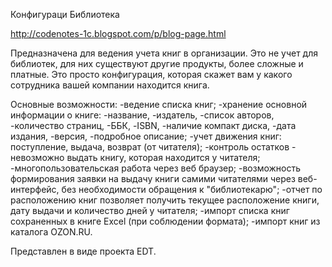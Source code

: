 Конфигураци Библиотека

http://codenotes-1c.blogspot.com/p/blog-page.html

Предназначена для ведения учета книг в организации. Это не учет для библиотек, для них существуют другие продукты, более сложные и платные. Это просто конфигурация, которая скажет вам у какого сотрудника вашей компании находится книга.

Основные возможности: 
-ведение списка книг; 
-хранение основной информации о книге: 
-название, 
-издатель, 
-список авторов,
-количество страниц, 
-ББК, 
-ISBN, 
-наличие компакт диска, 
-дата издания, 
-версия, 
-подробное описание; 
-учет движения книг: поступление, выдача, возврат (от читателя); 
-контроль остатков - невозможно выдать книгу, которая находится у читателя;
-многопользовательская работа через веб браузер; 
-возможность формирования заявки на выдачу книги самими читателями через веб-интерфейс, без необходимости обращения к "библиотекарю"; 
-отчет по расположению книг позволяет получить текущее расположение книги, дату выдачи и количество дней у читателя; 
-импорт списка книг сохраненных в книге Excel (при соблюдении формата); 
-импорт книг из каталога OZON.RU.

Представлен в виде проекта EDT.
